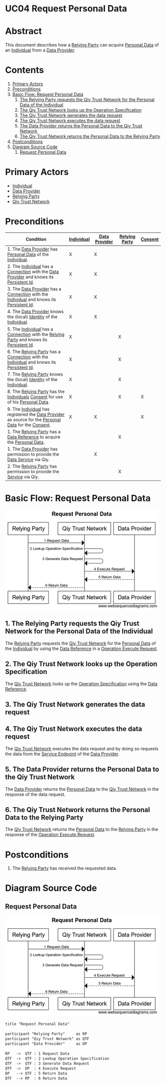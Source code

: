 # UC04 Request Personal Data

# Abstract

This document describes how a [Relying Party](../Definitions.md#relying-party) can acquire [Personal Data](../Definitions.md#personal-data) of an [Individual](../Definitions.md#individual) from a [Data Provider](../Definitions.md#data-provider).

# Contents


1. [Primary Actors](#primary-actors)
1. [Preconditions](#preconditions)
1. [Basic Flow: Request Personal Data](#basic-flow-request-personal-data)
	1. [The Relying Party requests the Qiy Trust Network for the Personal Data of the Individual](#1-the-relying-party-requests-the-qiy-trust-network-for-the-personal-data-of-the-individual)
	1. [The Qiy Trust Network looks up the Operation Specification](#2-the-qiy-trust-network-looks-up-the-operation-specification)
	1. [The Qiy Trust Network generates the data request](#3-the-qiy-trust-network-generates-the-data-request)
	1. [The Qiy Trust Network executes the data request](#4-the-qiy-trust-network-executes-the-data-request)
	1. [The Data Provider returns the Personal Data to the Qiy Trust Network](#5-the-data-provider-returns-the-personal-data-to-the-qiy-trust-network)
	1. [The Qiy Trust Network returns the Personal Data to the Relying Party](#6-the-qiy-trust-network-returns-the-personal-data-to-the-relying-party)
1. [Postconditions](#postconditions)
1. [Diagram Source Code](#diagram-source-code)
	1. [Request Personal Data](#request-personal-data)

# Primary Actors

* [Individual](../Definitions.md#individual)
* [Data Provider](../Definitions.md#data-provider)
* [Relying Party](../Definitions.md#relying-party)
* [Qiy Trust Network](../Definitions.md#qiy-trust-network)

# Preconditions

 Condition   | [Individual](../Definitions.md#individual) | [Data Provider](../Definitions.md#data-provider) | [Relying Party](../Definitions.md#relying-party) | [Consent](../Definitions.md#consent)
------------ | ------------ | --------------- | --------------- | ---------
1. The [Data Provider](../Definitions.md#data-provider) has [Personal Data](../Definitions.md#personal-data) of the [Individual](../Definitions.md#individual).                                             | X | X |   |  
2. The [Individual](../Definitions.md#individual) has a [Connection](../Definitions.md#connection) with the [Data Provider](../Definitions.md#data-provider) and knows its [Persistent Id](../Definitions.md#persistent-id).              | X | X |   |  
3. The [Data Provider](../Definitions.md#data-provider) has a [Connection](../Definitions.md#connection) with the [Individual](../Definitions.md#individual) and knows its [Persistent Id](../Definitions.md#persistent-id).              | X | X |   |  
4. The [Data Provider](../Definitions.md#data-provider) knows the (local) [Identity](../Definitions.md#identity) of the [Individual](../Definitions.md#individual).                                    | X | X |   |  
5. The [Individual](../Definitions.md#individual) has a [Connection](../Definitions.md#connection) with the [Relying Party](../Definitions.md#relying-party) and knows its [Persistent Id](../Definitions.md#persistent-id).              | X |   | X |  
6. The [Relying Party](../Definitions.md#relying-party) has a [Connection](../Definitions.md#connection) with the [Individual](../Definitions.md#individual) and knows its [Persistent Id](../Definitions.md#persistent-id).              | X |   | X |  
7. The [Relying Party](../Definitions.md#relying-party) knows the (local) [Identity](../Definitions.md#identity) of the [Individual](../Definitions.md#individual).                                    | X |   | X |  
8. The [Relying Party](../Definitions.md#relying-party) has the [Individuals](../Definitions.md#individual) [Consent](../Definitions.md#consent) for use of his [Personal Data](../Definitions.md#personal-data).                      | X |   | X | X
9. The [Individual](../Definitions.md#individual) has registered the [Data Provider](../Definitions.md#data-provider) as source for the [Personal Data](../Definitions.md#personal-data) for the [Consent](../Definitions.md#consent). | X | X |   | X
1. The [Relying Party](../Definitions.md#relying-party) has a [Data Reference](../Definitions.md#data-reference) to acquire the [Personal Data](../Definitions.md#personal-data).                               |   |   | X |  
1. The [Data Provider](../Definitions.md#data-provider) has permission to provide the [Data Service](../Definitions.md#data-service) via Qiy.                                |   | X |   |  
2. The [Relying Party](../Definitions.md#relying-party) has permission to provide the [Service](../Definitions.md#service) via Qiy.                                     |   |   | X |  

# Basic Flow: Request Personal Data

![Request Personal Data](../images/Request_Personal_Data_-_UC04.png)

## 1. The Relying Party requests the Qiy Trust Network for the Personal Data of the Individual

The [Relying Party](../Definitions.md#relying-party) requests the [Qiy Trust Network](../Definitions.md#qiy-trust-network) for the [Personal Data](../Definitions.md#personal-data) of the [Individual](../Definitions.md#individual) by using the [Data Reference](../Definitions.md#data-reference) in a [Operation Execute Request](../Definitions.md#operation-execute-request).

## 2. The Qiy Trust Network looks up the Operation Specification

The [Qiy Trust Network](../Definitions.md#qiy-trust-network) looks up the [Operation Specification](../Definitions.md#operation-specification) using the [Data Reference](../Definitions.md#data-reference).

## 3. The Qiy Trust Network generates the data request

## 4. The Qiy Trust Network executes the data request

The [Qiy Trust Network](../Definitions.md#qiy-trust-network) executes the data request and by doing so requests the data from the [Service Endpoint](../Definitions.md#service-endpoint) of the [Data Provider](../Definitions.md#data-provider).

## 5. The Data Provider returns the Personal Data to the Qiy Trust Network

The [Data Provider](../Definitions.md#data-provider) returns the [Personal Data](../Definitions.md#personal-data) to the [Qiy Trust Network](../Definitions.md#qiy-trust-network) in the response of the data request.

## 6. The Qiy Trust Network returns the Personal Data to the Relying Party

The [Qiy Trust Network](../Definitions.md#qiy-trust-network) returns the [Personal Data](../Definitions.md#personal-data) to the [Relying Party](../Definitions.md#relying-party) in the response of the [Operation Execute Request](../Definitions.md#operation-execute-request).

# Postconditions

1. The [Relying Party](../Definitions.md#relying-party) has received the requested data.


# Diagram Source Code

## Request Personal Data

![Request Personal Data](../images/Request_Personal_Data_-_UC04.png)

```
title "Request Personal Data"

participant "Relying Party"     as RP
participant "Qiy Trust Network" as QTF
participant "Data Provider"     as DP

RP   ->  QTF : 1 Request Data
QTF  ->  QTF : 2 Lookup Operation Specification
QTF  ->  QTF : 3 Generate Data Request
QTF  ->  DP  : 4 Execute Request
DP   --> QTF : 5 Return Data
QTF  --> RP  : 6 Return Data
```

